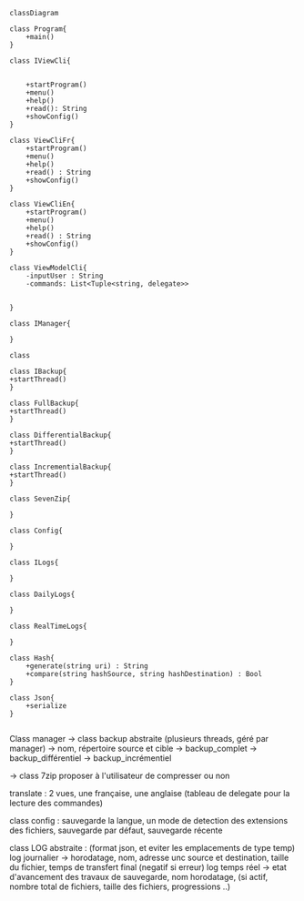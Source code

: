 ﻿```mermaid
classDiagram

class Program{
    +main()
}

class IViewCli{
    

    +startProgram()
    +menu()
    +help()
    +read(): String
    +showConfig()
}

class ViewCliFr{
    +startProgram()
    +menu()
    +help()
    +read() : String
    +showConfig()
}

class ViewCliEn{
    +startProgram()
    +menu()
    +help()
    +read() : String
    +showConfig()
}

class ViewModelCli{
    -inputUser : String
    -commands: List<Tuple<string, delegate>>
    
    
}

class IManager{
    
}

class

class IBackup{
+startThread()
}

class FullBackup{
+startThread()
}

class DifferentialBackup{
+startThread()
}

class IncrementialBackup{
+startThread()
}

class SevenZip{

}

class Config{

}

class ILogs{

}

class DailyLogs{

}

class RealTimeLogs{

}

class Hash{
    +generate(string uri) : String
    +compare(string hashSource, string hashDestination) : Bool
}

class Json{
    +serialize
}


```

Class manager
-> class backup abstraite (plusieurs threads, géré par manager) -> nom, répertoire source et cible
    -> backup_complet
    -> backup_différentiel
    -> backup_incrémentiel

-> class 7zip proposer à l'utilisateur de compresser ou non

translate :  2 vues, une française, une anglaise (tableau de delegate pour la lecture des commandes)

class config : sauvegarde la langue, un mode de detection des extensions des fichiers, sauvegarde par défaut, sauvegarde récente

class LOG abstraite : (format json, et eviter les emplacements de type temp)
    log journalier -> horodatage, nom, adresse unc source et destination, taille du fichier, temps de transfert final (negatif si erreur)
    log temps réel -> etat d'avancement des travaux de sauvegarde, nom horodatage, (si actif, nombre total de fichiers, taille des fichiers, progressions ..)


